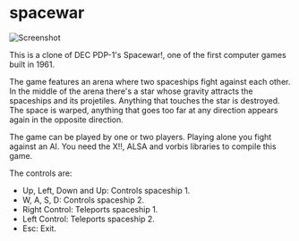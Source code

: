 # spacewar

![Screenshot](http://www.nongnu.org/weaver/spacewar.png)

This is a clone of DEC PDP-1's Spacewar!, one of the first computer games built in 1961.

The game features an arena where two spaceships fight against each other. In the middle of the arena there's a star whose gravity attracts the spaceships and its projetiles. Anything that touches the star is destroyed. The space is warped, anything that goes too far at any direction appears again in the opposite direction.

The game can be played by one or two players. Playing alone you fight against an AI. You need the X!!, ALSA and vorbis libraries to compile this game.

The controls are:

* Up, Left, Down and Up: Controls spaceship 1.
* W, A, S, D: Controls spaceship 2.
* Right Control: Teleports spaceship 1.
* Left Control: Teleports spaceship 2.
* Esc: Exit.
